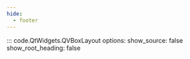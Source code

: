 ```yaml
---
hide:
  - footer
---
```


::: code.QtWidgets.QVBoxLayout
    options:
        show_source: false
        show_root_heading: false